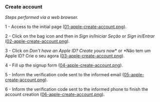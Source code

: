 ### Create account

*Steps performed via a web browser.*

1 - Access to the initial page ([01-apple-create-account.png](./create/01-apple-create-account.png)).

2 - Click on the bag icon and then in *Sign in/Iniciar Seção* or *Sign in/Entrar*  ([02-apple-create-account.png](./create/02-apple-create-account.png)).

3 - Click on *Don't have an Apple ID? Create yours now**  or *Não tem um Apple ID? Crie o seu agora ([03-apple-create-account.png](./create/03-apple-create-account.png)).

4 - Fill up the signup form ([04-apple-create-account.png](./create/04-apple-create-account.png)).

5 - Inform the verification code sent to the informed email ([05-apple-create-account.png](./create/05-apple-create-account.png)).

6 - Inform the verification code sent to the informed phone to finish the account creation ([06-apple-create-account.png](./create/06-apple-create-account.png)).